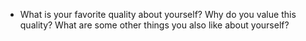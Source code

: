 - What is your favorite quality about yourself? Why do you value this quality? What are some other things you also like about yourself?